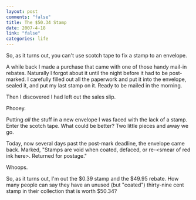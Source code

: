 ```yaml
--- 
layout: post
comments: "false"
title: The $50.34 Stamp
date: 2007-4-18
link: "false"
categories: life
---
```

So, as it turns out, you can't use scotch tape to fix a stamp to an envelope.

A while back I made a purchase that came with one of those handy mail-in rebates.  Naturally I forgot about it until the night before it had to be post-marked.   I carefully filled out all the paperwork and put it into the envelope, sealed it, and put my last stamp on it.  Ready to be mailed in the morning.

Then I discovered I had left out the sales slip.

Phooey.

Putting <i>all</i> the stuff in a new envelope I was faced with the lack of a stamp.  Enter the scotch tape.  What could be better?  Two little pieces and away we go.

Today, now several days past the post-mark deadline, the envelope came back. Marked, "Stamps are void when coated, defaced, or re-&lt;smear of red ink here&gt;. Returned for postage."

Whoops.

So, as it turns out, I'm out the $0.39 stamp and the $49.95 rebate.  How many people can say they have an unused (but "coated") thirty-nine cent stamp in their collection that is worth $50.34?
